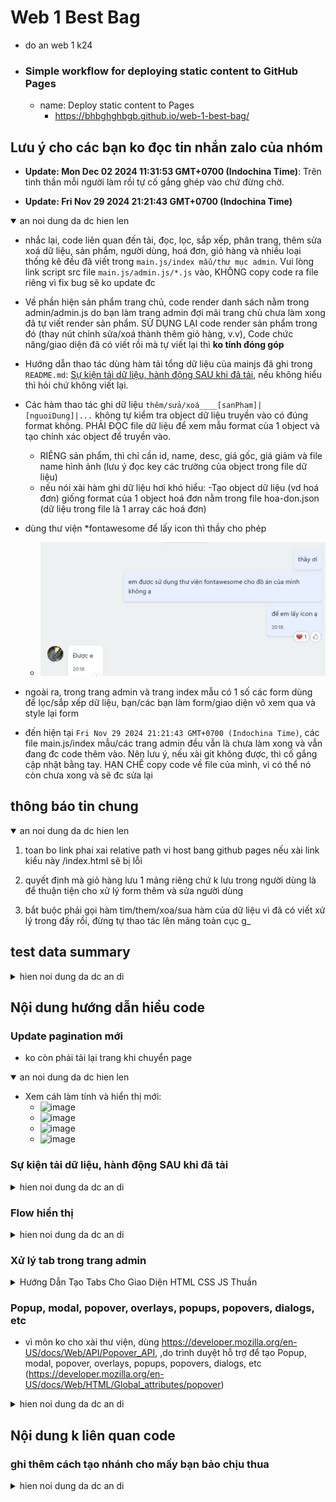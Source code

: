 # Web 1 Best Bag

- do an web 1 k24
- ### Simple workflow for deploying static content to GitHub Pages
  - name: Deploy static content to Pages
    - https://bhbghghbgb.github.io/web-1-best-bag/

## Lưu ý cho các bạn ko đọc tin nhắn zalo của nhóm

- **Update: Mon Dec 02 2024 11:31:53 GMT+0700 (Indochina Time)**: Trên tinh thần mỗi người làm rồi tự cố gắng ghép vào chứ đừng chờ.

- **Update: Fri Nov 29 2024 21:21:43 GMT+0700 (Indochina Time)**

<details open>

<summary>an noi dung da dc hien len</summary>

- nhắc lại, code liên quan đến tải, đọc, lọc, sắp xếp, phân trang, thêm sửa xoá dữ liệu, sản phẩm, người dùng, hoá đơn, giỏ hàng và nhiều loại thống kê đều đã viết trong `main.js/index mẫu/thư mục admin`. Vui lòng link script src file `main.js/admin.js/*.js` vào, KHÔNG copy code ra file riêng vì fix bug sẽ ko update đc

- Về phần hiện sản phẩm trang chủ, code render danh sách nằm trong admin/admin.js do bạn làm trang admin đợi mãi trang chủ chưa làm xong đã tự viết render sản phẩm. SỬ DỤNG LẠI code render sản phẩm trong đó (thay nút chỉnh sửa/xoá thành thêm giỏ hàng, v.v), Code chức năng/giao diện đã có viết rồi mà tự viết lại thì **ko tính đóng góp**

- Hướng dẫn thao tác dùng hàm tải tổng dữ liệu của mainjs đã ghi trong `README.md`: [Sự kiện tải dữ liệu, hành động SAU khi đã tải](#sự-kiện-tải-dữ-liệu-hành-động-sau-khi-đã-tải), nếu không hiểu thì hỏi chứ không viết lại.

- Các hàm thao tác ghi dữ liệu `thêm/sửa/xoá____[sanPham]|[nguoiDung]|...` không tự kiểm tra object dữ liệu truyền vào có đúng format không. PHẢI ĐỌC file dữ liệu để xem mẫu format của 1 object và tạo chính xác object để truyền vào.

  - RIÊNG sản phẩm, thì chỉ cần id, name, desc, giá gốc, giá giảm và file name hình ảnh (lưu ý đọc key các trường của object trong file dữ liệu)
  - nếu nói xài hàm ghi dữ liệu hơi khó hiểu:
    -Tạo object dữ liệu (vd hoá đơn) giống format của 1 object hoá đơn nằm trong file hoa-don.json (dữ liệu trong file là 1 array các hoá đơn)

- dùng thư viện \*fontawesome để lấy icon thì thầy cho phép

  - ![thay cho phep font awesome](images/chophepfontawesome.png)

- ngoài ra, trong trang admin và trang index mẫu có 1 số các form dùng để lọc/sắp xếp dữ liệu, bạn/các bạn làm form/giao diện vô xem qua và style lại form

- đến hiện tại `Fri Nov 29 2024 21:21:43 GMT+0700 (Indochina Time)`, các file main.js/index mẫu/các trang admin đều vẫn là chưa làm xong và vẫn đang đc code thêm vào. Nên lưu ý, nếu xài git không được, thì cố gắng cập nhật bằng tay. HẠN CHẾ copy code về file của mình, vì có thể nó còn chưa xong và sẽ đc sửa lại

</details>

## thông báo tin chung

<details open>

<summary>an noi dung da dc hien len</summary>

1. toan bo link phai xai relative path vi host bang github pages nếu xài link kiểu này /index.html sẽ bị lỗi

2. quyết định mà giỏ hàng lưu 1 mảng riêng chứ k lưu trong người dùng là để thuận tiện cho xử lý form thêm và sửa người dùng

3. bắt buộc phải gọi hàm tim/them/xoa/sua hàm của dữ liệu vì đã có viết xử lý trong đấy rồi, đừng tự thao tác lên mảng toàn cục g_

</details>

## test data summary

<details>

<summary>hien noi dung da dc an di</summary>

- thoi gian luu iso string timezone +07:00
- 750 san pham
- 100 nguoi dung
  - 2 chu cuoi ten viet lien khong dau dung cho
    - sau dau cham email
    - truoc dau tru password
    - username `[viet xuoi].[viet nguoc][4 so ngau nhien]`
  - ngay tao trong nam 2024, truoc 25/11/2024
  - bi khoa tai khoan: ty le 5%
- 200 hoa don
  - chi chon trong 100 san pham
  - chi chon trong 80 nguoi dung
  - ngay tao trong nam 2024, truoc 25/11/2024
  - toi da 5 chi tiet moi hoa don
    - toi da 5 so luong san pham moi chi tiet
  - trang thai xu ly: `["dang", "chua", "huy", "roi"]`, `cum_weights=[10, 25, 60, 1000]`

</details>

## Nội dung hướng dẫn hiểu code

### Update pagination mới

- ko còn phải tải lại trang khi chuyển page

<details open>

<summary>an noi dung da dc hien len</summary>

- Xem cáh làm tính và hiển thị mới:
  - ![image](https://github.com/user-attachments/assets/e805e4dd-63d5-4cd4-af0c-39e0115f0d7e)
  - ![image](https://github.com/user-attachments/assets/5b8e18ae-8606-48b5-aab9-393a989ce37c)
  - ![image](https://github.com/user-attachments/assets/d43e250f-4794-4f24-8bd4-e1f67763c3f3)
  - ![image](https://github.com/user-attachments/assets/9e300b7a-bf86-439d-940e-17fc07846639)

</details open>

### Sự kiện tải dữ liệu, hành động SAU khi đã tải

<details>

<summary>hien noi dung da dc an di</summary>

- Cac ham chi la viet mau/vi du, co the thay doi

1. Cơ bản hàm tải tổng là làm gì
2. ![image](https://github.com/user-attachments/assets/7d7f3ef5-2fc4-4c0e-953b-a0632a1c2a1b)
3. ví dụ hàm thong ke thoi gian **CẦN CÓ** hóa đơn đã tải xong
4. ![image](https://github.com/user-attachments/assets/5b60a5c5-c1fb-457a-97e4-c824c47931f6)
5. hiện biểu đồ cần kết quả thống kê
6. ![image](https://github.com/user-attachments/assets/ef048f9a-6788-4821-bc60-a9ff2738a7b4)
7. gọi theo thứ tự
8. ![image](https://github.com/user-attachments/assets/35d7c435-0b64-42ab-8f54-8142b8358f57)
9. bởi vì hàm tải nhận vào hàm các hành động thực hiện **SAU KHI TẢI**
10. ![image](https://github.com/user-attachments/assets/66faea25-0d8c-419e-98f0-5d900818f8b7)

</details>

### Flow hiển thị

<details>

<summary>hien noi dung da dc an di</summary>

- Cac ham chi la viet mau/vi du, co the thay doi

1. Sự kiện load gọi hàm tải dữ liệu
   1. ![image](https://github.com/user-attachments/assets/53c1bd7c-afd2-41c1-a78c-cde115824985)
2. hàm tải gọi hàm kiểm tra localstorage
   1. file và key
   2. ![image](https://github.com/user-attachments/assets/73a439a2-e120-41a2-a88e-28886266d5e8)
   3. kiểm tra nếu có localstorage rồi thì trả về ko thì tải ban đầu từ file
   4. ![image](https://github.com/user-attachments/assets/49aec496-0a95-4dd4-9c69-6dfea52e32d8)
   5. ![image](https://github.com/user-attachments/assets/c58e49db-0a3b-40ab-9bc8-6dff21ff78f2)
   6. gọi hàm tính dữ liệu hiển thị
3. hàm tính dữ liệu được hiển thị
   1. trong hàm hiển thị, tính toán danh sách hiển thị
   2. ![image](https://github.com/user-attachments/assets/14a62340-2053-4469-9c12-89e69bbcfad5)
      1. gọi hàm lấy param để lấy các cài đặt hiển thị
      2. ![image](https://github.com/user-attachments/assets/2b434e6a-c105-49fe-a639-78ea5412f13e)
   3. sử dụng cài đặt để lọc, sắp xếp hoặc tìm kiếm
   4. ![image](https://github.com/user-attachments/assets/5ca7e4b2-9879-4c8f-b43f-4b771bdb1686)
   5. tính các chỉ số phân trang và chia mảng trang hiện tại
   6. ![image](https://github.com/user-attachments/assets/68547ce3-1358-4aa3-af53-49027ebdfd09)
   7. gọi hàm hiển thị
4. hàm hiển thị sử dụng mảng đã chia phân trang
   1. để hiện danh sách và pagination
   2. ![image](https://github.com/user-attachments/assets/89e8f9c5-6e95-44ef-a49f-713de4149a95)
   3. hàm hiển thị danh sách sp tìm phân tử thế chỗ rồi thêm các item vào
      1. ![image](https://github.com/user-attachments/assets/8f2e841d-e9f8-4e12-a2bb-e3210c2731c5)
      2. hàm render Item một sản phẩm
      3. ![image](https://github.com/user-attachments/assets/334dda3b-244c-4352-ad14-a5fb7e8be685)
   4. hàm hiển thị pagination chỉ sử dụng chỉ số hiện tại và tối đa để tạo hiển thị
      1. ![image](https://github.com/user-attachments/assets/1003825d-fc30-4d3f-b192-5e04f3400e2d)
5. thực hiện tương tự cho sản phẩm, người dùng, hóa đơn

</details>

### Xử lý tab trong trang admin

<details>

<summary>Hướng Dẫn Tạo Tabs Cho Giao Diện HTML CSS JS Thuần</summary>

#### Hướng Dẫn Tạo Tabs Cho Giao Diện HTML CSS JS Thuần

##### Bước 1: Tạo Nhiều File HTML Cho Mỗi Tab

- Mỗi tab sẽ tương ứng với một file HTML riêng, ví dụ: `thongke.html`, `nguoidung.html`, v.v.

##### Bước 2: Test Và Comment HTML Không Cần Thiết

- Sau khi kiểm tra nội dung của từng file HTML và đảm bảo rằng nó hiển thị đúng, comment phần HTML không cần thiết, chỉ giữ lại nội dung trong `<body>`.

##### Bước 3: Load Nội Dung Các Tab Bằng Fetch

- Sử dụng `fetch` để load nội dung của các file HTML vào một wrapper.

##### Ví dụ:

1. **Tạo file `nguoidung.html` với nội dung mẫu:**

   ```html
   <!DOCTYPE html>
   <html lang="en">
     <head>
       <meta charset="UTF-8" />
       <meta name="viewport" content="width=device-width, initial-scale=1.0" />
       <link rel="stylesheet" href="/style.css" />
       <link rel="stylesheet" href="./admin.css" />
       <link
         rel="shortcut icon"
         href="images/icons8-bag-96.png"
         type="image/png"
       />
       <script src="/main.js"></script>
       <script src="./admin.js"></script>
       <title>Web 1 Best Bag</title>
     </head>
     <body>
       <h1>Danh Sách Người Dùng</h1>
       <div class="user-list"></div>
       <div class="pagination"></div>
     </body>
   </html>
   ```

   - Thuc hien test va kiem tra co hien chinh xac chua

2. **Sửa file `nguoidung.html`:**

   - Xóa các phần không liên quan, giữ lại nội dung chính:
     ```html
     <!-- Comment phần không cần thiết -->
     <!-- ... -->
     <h1>Danh Sách Người Dùng</h1>
     <div class="product-list"></div>
     <div class="pagination"></div>
     <!-- ... -->
     ```

3. **Sửa `admin.html`:**

   - Tạo một wrapper để hiển thị nội dung của các tab:
     ```html
     <div id="content-wrapper"></div>
     ```

4. **Sửa `admin.js`:**

   - Kiểm tra tab đang được chọn và dùng `fetch` để load file HTML tương ứng:

     ```javascript
     const loadTabContent = async (tab) => {
       const response = await fetch(`${tab}.html`);
       const data = await response.text();
       document.getElementById("content-wrapper").innerHTML = data;
     };

     // Ví dụ khi chọn tab "nguoidung"
     loadTabContent("nguoidung");
     ```

     Hoac

     ```javascript
     const wrapper = document.getElementById("content-wrapper"); // Giả sử wrapper có id là 'content-wrapper'

     function loadTabContent(tabName) {
       fetch(`${tabName}.html`)
         .then((response) => response.text())
         .then((data) => {
           wrapper.innerHTML = data;
         });
     }
     ```

##### Kết Quả

- **Ưu điểm:** Các tab như `thongke` hay `nguoidung` sẽ được load từ file HTML riêng, giúp quản lý nội dung dễ dàng và tránh việc phải ẩn hiện nhiều phần tử HTML phức tạp.

##### Ghi Chú

- Nhớ comment lại phần HTML không cần thiết, thay vì xóa, để có thể dễ dàng kiểm tra lại khi cần.

</details>

### Popup, modal, popover, overlays, popups, popovers, dialogs, etc

- vì môn ko cho xài thư viện, dùng https://developer.mozilla.org/en-US/docs/Web/API/Popover_API, ,do trình duyệt hỗ trợ để tạo Popup, modal, popover, overlays, popups, popovers, dialogs, etc (https://developer.mozilla.org/en-US/docs/Web/HTML/Global_attributes/popover)

<details>

<summary>hien noi dung da dc an di</summary>

1. ví dụ modal dialog (mờ nền, ko bấm đc đằng sau, bấm ESC để tắt)
2. ![image](https://github.com/user-attachments/assets/8d5dd1e4-c381-495d-8bf6-697b0e07ba6f)
3. code liên quan:

    ```javascript
    function showDebugMenu() {
      const existingDialog = document.getElementById("debugDialog");
      if (existingDialog) {
        existingDialog.showModal();
        return;
      }
      // Create the dialog element
      const dialog = document.createElement("dialog");
      dialog.id = "debugDialog";
      dialog.style.width = "calc(100% - 200px)";
      dialog.style.height = "calc(100% - 100px)";
      dialog.style.padding = "20px";
      document.body.appendChild(dialog);

      const closeButton = document.createElement("button");
      closeButton.textContent = "Close";
      closeButton.style.float = "right";
      closeButton.onclick = () => dialog.close();
      dialog.appendChild(closeButton);
    
      const title = document.createElement("h2");
      title.textContent = "Debug menu for Web 1 Best Bag";
      dialog.appendChild(title);

      // ...
      dialog.showModal();
    }
    ```
4. ví dụ popover (ko mờ nền, bấm đằng sau/ESC để tắt
5. ![image](https://github.com/user-attachments/assets/1c5a738c-d3c6-43a5-aca9-12293306a9cd)
6. ![image](https://github.com/user-attachments/assets/5f569f10-58a9-483b-be37-221c6850f7b5)
7. code liên quan:

  - Toggle bằng tay

    ```javascript
    const popover = document.createElement("div");
    popover.classList.add("popover");
    popover.setAttribute("popover", "auto");
    dialog.appendChild(popover);
  
    // Show popover message
    function showPopover(message) {
      popover.textContent = message;
      popover.showPopover();
    }

    const downloadLocalStorageButton = createButton(
    "Download Local Storage",
    () => {
      downloadFile("localstorage.json", JSON.stringify(localStorage));
      showPopover("Local Storage: Downloaded Local Storage");
    }
    );
    dialog.appendChild(downloadLocalStorageButton);
    ```

  - Toggle tự động bằng action lên 1 phần tử (nhấn nút, check box, v.v)  

    ```javascript
    const wrapper = document.querySelector(wrapperSelector);
    wrapper.innerHTML = "";
    const popover = (function () {
      // Create the form element
      const form = document.createElement("form");
      form.classList.add("pagination-popover");
      form.popover = "auto";
      form.addEventListener("toggle", (e) => {
        if (e.newState == "open") input.focus();
      });
      form.addEventListener("submit", () =>
        onPaginationChange(new FormData(form).get("page"))
      );
  
      // Create the label element
      const label = document.createElement("label");
      label.setAttribute("for", "page");
      label.textContent = "Go to Page...";
  
      // Create the input element
      const input = document.createElement("input");
      input.setAttribute("name", "page");
      input.setAttribute("type", "number");
      input.setAttribute("step", 1);
      input.setAttribute("min", 1);
      input.setAttribute("max", soPageToiDa);
  
      // Create the button element
      const button = document.createElement("button");
      button.setAttribute("type", "submit");
      button.textContent = "Go";
  
      // Append the elements to the form
      form.appendChild(label);
      form.appendChild(document.createElement("br")); // Line break for spacing
      form.appendChild(input);
      form.appendChild(button);
  
      // Append the form to the body (or any other container)
      return form;
    })();
    wrapper.appendChild(popover);
    
    // ham them nhanh dau 3 cham (e.g. 1 ... 5 6 7)
    function addEllipsis() {
      const li = document.createElement("li");
      const ellipsis = document.createElement("button");
      ellipsis.textContent = "…";
      ellipsis.style.setProperty("font-weight", "bold");
      ellipsis.popoverTargetElement = popover;
      ellipsis.popoverTargetAction = "toggle";
      li.appendChild(ellipsis);
      container.appendChild(li);
    }
    ```

- Browser compatibility (né safari ra)
  - ![image](https://github.com/user-attachments/assets/2bc4b56a-3c7f-4a3e-a61d-812ccd4c6a30)
  - ![image](https://github.com/user-attachments/assets/7f15a356-6f4d-4b28-b45a-52d98c5d6833)

</details>

## Nội dung k liên quan code

### ghi thêm cách tạo nhánh cho mấy bạn bảo chịu thua

<details>

<summary>hien noi dung da dc an di</summary>

1. ![image](https://github.com/user-attachments/assets/ca9cc847-18b2-49e8-884a-37d46ea62a8e)
2. ![image](https://github.com/user-attachments/assets/f08eb559-26a4-47f4-b9e2-e59db3e1512a)
3. ![image](https://github.com/user-attachments/assets/73894cc7-a6ad-44b4-8ccc-252b20400e6f)
4. ![image](https://github.com/user-attachments/assets/2c2f3a4d-aef8-4fd2-ab0c-c96ebef03e42)
5. ![image](https://github.com/user-attachments/assets/f826ca95-8260-4a81-9eef-ff53411ef428)
6. ![image](https://github.com/user-attachments/assets/17a40ffc-bb72-4668-a8af-5d2d30ba2112)
7. ![image](https://github.com/user-attachments/assets/6fc56db2-4d35-4ff2-ad06-6eba12a357e8)

</details>
